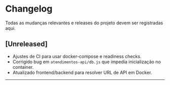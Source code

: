 # Changelog

Todas as mudanças relevantes e releases do projeto devem ser registradas aqui.

## [Unreleased]

- Ajustes de CI para usar docker-compose e readiness checks.
- Corrigido bug em `atendimentos-api/db.js` que impedia inicialização no container.
- Atualizado frontend/backend para resolver URL de API em Docker.

---
